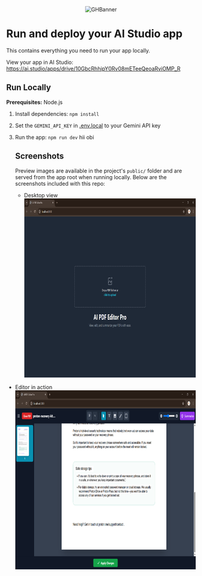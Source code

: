 <div align="center">
<img width="1200" height="475" alt="GHBanner" src="https://github.com/user-attachments/assets/0aa67016-6eaf-458a-adb2-6e31a0763ed6" />
</div>

# Run and deploy your AI Studio app

This contains everything you need to run your app locally.

View your app in AI Studio: https://ai.studio/apps/drive/10GbcRhhipY0Rv08mETeeQeoaRviOMP_R

## Run Locally

**Prerequisites:**  Node.js


1. Install dependencies:
   `npm install`
2. Set the `GEMINI_API_KEY` in [.env.local](.env.local) to your Gemini API key
3. Run the app:
   `npm run dev`
 hii obi

   ## Screenshots

   Preview images are available in the project's `public/` folder and are served from the app root when running locally. Below are the screenshots included with this repo:

   - Desktop view
      <img width="1200" height="475" alt="GHBanner" src="/public/AI PDF Editor Pro - Google Chrome 24-10-2025 10_35_44.png" />
</div>

   - Editor in action
      <img width="1200" height="475" alt="GHBanner" src="/public/AI PDF Editor Pro - Google Chrome 24-10-2025 10_36_56.png">
</div>